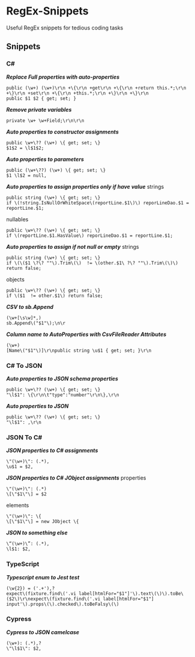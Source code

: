 # RegEx-Snippets
Useful RegEx snippets for tedious coding tasks

## Snippets

### C#

***Replace Full properties with auto-properties***
```
public (\w+) (\w+)\r\n +\{\r\n +get\r\n +\{\r\n +return this.*;\r\n +\}\r\n +set\r\n +\{\r\n +this.*;\r\n +\}\r\n +\}\r\n
public $1 $2 { get; set; }
```

***Remove private variables***
```
private \w+ \w+Field;\r\n\r\n
```

***Auto properties to constructor assignments***
```
public \w+\?? (\w+) \{ get; set; \}
$1$2 = \l$1$2;
```

***Auto properties to parameters***
```
public (\w+\??) (\w+) \{ get; set; \}
$1 \l$2 = null,
```

***Auto properties to assign properties only if have value***
strings
```
public string (\w+) \{ get; set; \}
if \(!string.IsNullOrWhiteSpace\(reportLine.$1\)\) reporLineDao.$1 = reportLine.$1;
```
nullables
```
public \w+\?? (\w+) \{ get; set; \}
if \(reportLine.$1.HasValue\) reporLineDao.$1 = reportLine.$1;
```

***Auto properties to assign if not null or empty***
strings
```
public string (\w+) \{ get; set; \}
if \(\($1 \?\? ""\).Trim\(\)  != \(other.$1\ ?\? ""\).Trim\(\)\) return false;
```
objects
```
public \w+\?? (\w+) \{ get; set; \}
if \($1  != other.$1\) return false;
```

***CSV to sb.Append***
```
(\w+[\s\w]*,)
sb.Append\("$1"\);\n\r
```

***Column name to AutoProperties with CsvFileReader Attributes***
```
(\w+)
[Name\("$1"\)]\r\npublic string \u$1 { get; set; }\r\n
```

### C# To JSON
***Auto properties to JSON schema properties***
```
public \w+\?? (\w+) \{ get; set; \}
"\l$1": \{\r\n\t"type":"number"\r\n\},\r\n
```

***Auto properties to JSON***
```
public \w+\?? (\w+) \{ get; set; \}
"\l$1": ,\r\n
```


### JSON To C#
***JSON properties to C# assignments***
```
\"(\w+)\": (.*),
\u$1 = $2,
```

***JSON properties to C# JObject assignments***
properties
```
\"(\w+)\": (.*)
\[\"$1\"\] = $2
```
elements
```
\"(\w+)\": \{
\[\"$1\"\] = new JObject \{
```

***JSON to something else***
```
\“(\w+)\”: (.*),
\l$1: $2,
```

### TypeScript

***Typescript enum to Jest test***
```
(\w{2}) = ('.+'),?
expect\(fixture.find\('.vi label[htmlFor="$1"]'\).text\(\)\).toBe\($2\)\r\nexpect\(fixture.find\('.vi label[htmlFor="$1"] input'\).props\(\).checked\).toBeFalsy\(\)
```

### Cypress

***Cypress to JSON camelcase***
```
(\w+): (.*),?
\"\l$1\": $2,
```
